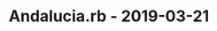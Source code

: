 ---
layout: post
title: Andalucia.rb - 2019-03-21
datetime: 2019-03-21 18:20:00.000000000 +01:00
name: Andalucia.rb
external_url: https://andalucia.onruby.eu/events/primera-sesion-conoce-action-cable-540
---